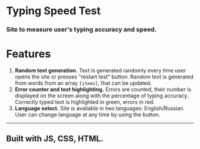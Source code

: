 # Typing Speed Test
### Site to measure user's typing accuracy and speed. ###
# Features
1. **Random text generation.** Text is generated randomly every time user opens the site or presses "restart test" button. Random text is generated from words from an array ``[items]``, that can be updated.
2. **Error counter and text highlighting.** Errors are counted, their number is displayed on the screen along with the percentage of typing accuracy. Correctly typed text is highlighted in green, errors in red.
3. **Language select.** Site is available in two languages: English/Russian. User can change language at any time by using the button.
---
## Built with JS, CSS, HTML.



